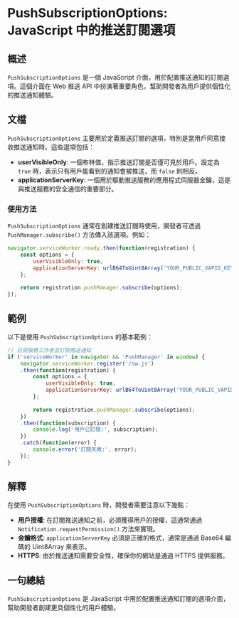 <!--
Meta Description: # PushSubscriptionOptions: JavaScript 中的推送訂閱選項 ## 概述 `PushSubscriptionOptions` 是一個 JavaScript 介面，用於配置推送通知的訂閱選項。這個介面在 Web 推送 API 中扮演著重要角色，幫助開發者為用戶提供個性化...
Meta Keywords: pushsubscriptionoptions, javascript, applicationserverkey, pushmanager, function
-->

# PushSubscriptionOptions: JavaScript 中的推送訂閱選項

## 概述
`PushSubscriptionOptions` 是一個 JavaScript 介面，用於配置推送通知的訂閱選項。這個介面在 Web 推送 API 中扮演著重要角色，幫助開發者為用戶提供個性化的推送通知體驗。

## 文檔
`PushSubscriptionOptions` 主要用於定義推送訂閱的選項，特別是當用戶同意接收推送通知時。這些選項包括：

- **userVisibleOnly**: 一個布林值，指示推送訂閱是否僅可見於用戶。設定為 `true` 時，表示只有用戶能看到的通知會被推送，而 `false` 則相反。
- **applicationServerKey**: 一個用於驅動推送服務的應用程式伺服器金鑰，這是與推送服務的安全通信的重要部分。

### 使用方法
`PushSubscriptionOptions` 通常在創建推送訂閱時使用，開發者可透過 `PushManager.subscribe()` 方法傳入該選項。例如：

```javascript
navigator.serviceWorker.ready.then(function(registration) {
    const options = {
        userVisibleOnly: true,
        applicationServerKey: urlB64ToUint8Array('YOUR_PUBLIC_VAPID_KEY')
    };
    
    return registration.pushManager.subscribe(options);
});
```

## 範例
以下是使用 `PushSubscriptionOptions` 的基本範例：

```javascript
// 註冊服務工作者並訂閱推送通知
if ('serviceWorker' in navigator && 'PushManager' in window) {
    navigator.serviceWorker.register('/sw.js')
    .then(function(registration) {
        const options = {
            userVisibleOnly: true,
            applicationServerKey: urlB64ToUint8Array('YOUR_PUBLIC_VAPID_KEY')
        };
        
        return registration.pushManager.subscribe(options);
    })
    .then(function(subscription) {
        console.log('用戶已訂閱:', subscription);
    })
    .catch(function(error) {
        console.error('訂閱失敗:', error);
    });
}
```

## 解釋
在使用 `PushSubscriptionOptions` 時，開發者需要注意以下幾點：

- **用戶授權**: 在訂閱推送通知之前，必須獲得用戶的授權，這通常通過 `Notification.requestPermission()` 方法來實現。
- **金鑰格式**: `applicationServerKey` 必須是正確的格式，通常是通過 Base64 編碼的 Uint8Array 來表示。
- **HTTPS**: 由於推送通知需要安全性，確保你的網站是通過 HTTPS 提供服務。

## 一句總結
`PushSubscriptionOptions` 是 JavaScript 中用於配置推送通知訂閱的選項介面，幫助開發者創建更具個性化的用戶體驗。